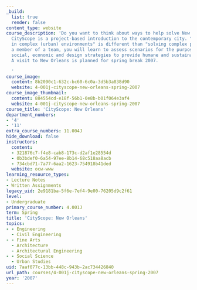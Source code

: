 ```yaml
---
_build:
  list: true
  render: false
content_type: website
course_description: 'Do you want to think about ways to help solve New Orleans'' problems?
  CityScope is a project-based introduction to the contemporary city. "Problem solving
  in complex (urban) environments" is different than "solving complex problems." As
  a member of a team, you will learn to assess scenarios for the purpose of formulating
  social, economic and design strategies to provide humane and sustainable solutions.
  A visit to New Orleans is planned for spring break 2007.

  '
course_image:
  content: 8b2090c1-632c-bc60-6c0a-3d5b3a838d90
  website: 4-001j-cityscope-new-orleans-spring-2007
course_image_thumbnail:
  content: 884554cd-e18f-56b1-0e8b-b01f064e3af4
  website: 4-001j-cityscope-new-orleans-spring-2007
course_title: 'CityScope: New Orleans'
department_numbers:
- '4'
- '11'
extra_course_numbers: 11.004J
hide_download: false
instructors:
  content:
  - 321876c7-f4e8-cab8-173c-d2af1e28554d
  - 0b3bdef0-6a54-97ee-8b14-68c518aa8acb
  - 734cbd71-7a77-6aa2-1623-754918b41ded
  website: ocw-www
learning_resource_types:
- Lecture Notes
- Written Assignments
legacy_uid: 2e9181ba-5f6e-7ef4-9e00-76205d9c2f61
level:
- Undergraduate
primary_course_number: 4.001J
term: Spring
title: 'CityScope: New Orleans'
topics:
- - Engineering
  - Civil Engineering
- - Fine Arts
  - Architecture
  - Architectural Engineering
- - Social Science
  - Urban Studies
uid: 7aaf077c-13bb-448c-943b-2ac734426840
url_path: courses/4-001j-cityscope-new-orleans-spring-2007
year: '2007'
---
```

